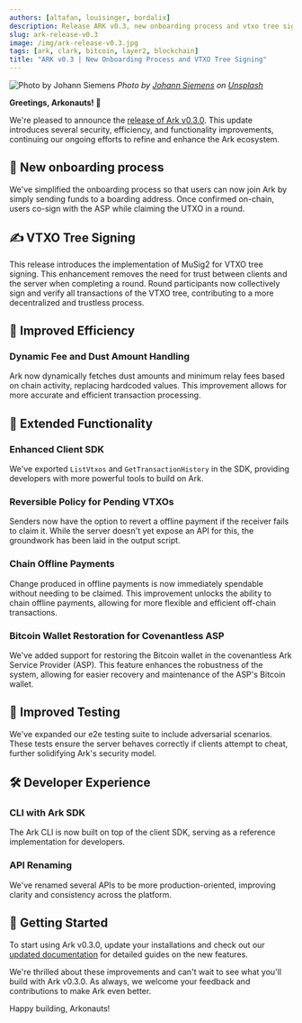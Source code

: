 ```yaml
---
authors: [altafan, louisinger, bordalix]
description: Release ARK v0.3, new onboarding process and vtxo tree signing .
slug: ark-release-v0.3
image: /img/ark-release-v0.3.jpg
tags: [ark, clark, bitcoin, layer2, blockchain]
title: "ARK v0.3 | New Onboarding Process and VTXO Tree Signing"
---
```

![Photo by Johann Siemens](/img/ark-release-v0.3.jpg)
_Photo by <a href="https://unsplash.com/@emben">Johann Siemens</a> on <a href="https://unsplash.com/photos/green-tree-on-grassland-during-daytime-EPy0gBJzzZU">Unsplash</a>_

**Greetings, Arkonauts! 🚀**

We're pleased to announce the [release of Ark v0.3.0](https://github.com/ark-network/ark/releases/tag/v0.3.0). This update introduces several security, efficiency, and functionality improvements, continuing our ongoing efforts to refine and enhance the Ark ecosystem.

<!-- truncate -->

## 🚪 New onboarding process

We've simplified the onboarding process so that users can now join Ark by simply sending funds to a boarding address. Once confirmed on-chain, users co-sign with the ASP while claiming the UTXO in a round.

## ✍️ VTXO Tree Signing

This release introduces the implementation of MuSig2 for VTXO tree signing. This enhancement removes the need for trust between clients and the server when completing a round. Round participants now collectively sign and verify all transactions of the VTXO tree, contributing to a more decentralized and trustless process.

## 🎯 Improved Efficiency

### Dynamic Fee and Dust Amount Handling

Ark now dynamically fetches dust amounts and minimum relay fees based on chain activity, replacing hardcoded values. This improvement allows for more accurate and efficient transaction processing.

## 🔧 Extended Functionality

### Enhanced Client SDK

We've exported `ListVtxos` and `GetTransactionHistory` in the SDK, providing developers with more powerful tools to build on Ark.

### Reversible Policy for Pending VTXOs

Senders now have the option to revert a offline payment if the receiver fails to claim it. While the server doesn't yet expose an API for this, the groundwork has been laid in the output script.

### Chain Offline Payments

Change produced in offline payments is now immediately spendable without needing to be claimed. This improvement unlocks the ability to chain offline payments, allowing for more flexible and efficient off-chain transactions.

### Bitcoin Wallet Restoration for Covenantless ASP

We've added support for restoring the Bitcoin wallet in the covenantless Ark Service Provider (ASP). This feature enhances the robustness of the system, allowing for easier recovery and maintenance of the ASP's Bitcoin wallet.

## 🧪 Improved Testing

We've expanded our e2e testing suite to include adversarial scenarios. These tests ensure the server behaves correctly if clients attempt to cheat, further solidifying Ark's security model.

## 🛠️ Developer Experience

### CLI with Ark SDK

The Ark CLI is now built on top of the client SDK, serving as a reference implementation for developers.

### API Renaming

We've renamed several APIs to be more production-oriented, improving clarity and consistency across the platform.

## 🚀 Getting Started

To start using Ark v0.3.0, update your installations and check out our [updated documentation](https://arkdev.info) for detailed guides on the new features.

We're thrilled about these improvements and can't wait to see what you'll build with Ark v0.3.0. As always, we welcome your feedback and contributions to make Ark even better.

Happy building, Arkonauts!